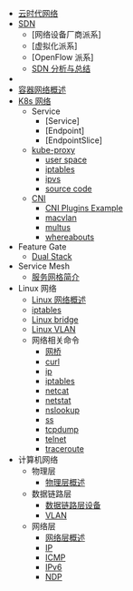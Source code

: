 - [云时代网络](Cloud%20Native%20Network/Cloud-Native-Network.md)
- [SDN](SDN/SDN-definition.md)
  - [网络设备厂商派系]
  - [虚拟化派系]
  - [OpenFlow 派系]
  - [SDN 分析与总结](SDN/SDN-分析与总结.md)
- 
- [容器网络概述](Cloud%20Native%20Network/Docker-容器网络概述.md)
- [K8s 网络](Cloud%20Native%20Network/K8s/K8s-网络概述.md)
  - Service
    - [Service]
    - [Endpoint]
    - [EndpointSlice]
  - [kube-proxy](Cloud%20Native%20Network/K8s/kube-proxy/kube-proxy-intro.md)
    - [user space](Cloud%20Native%20Network/K8s/kube-proxy/kube-proxy-user-space.md)
    - [iptables](Cloud%20Native%20Network/K8s/kube-proxy/kube-proxy-iptables.md)
    - [ipvs](Cloud%20Native%20Network/K8s/kube-proxy/kube-proxy-ipvs.md)
    - [source code](Cloud%20Native%20Network/K8s/kube-proxy/kube-proxy-src.md)
  - [CNI](Cloud%20Native%20Network/K8s/CNI/cni.md)
    - [CNI Plugins Example](Cloud%20Native%20Network/K8s/CNI/cni-example.md)
    - [macvlan](Cloud%20Native%20Network/K8s/CNI/macvlan.md)
    - [multus](Cloud%20Native%20Network/K8s/CNI/multus.md)
    - [whereabouts](Cloud%20Native%20Network/K8s/CNI/whereabouts.md)
- Feature Gate
  - [Dual Stack](Cloud%20Native%20Network/K8s/dual-stack.md) 
- Service Mesh
  - [服务网格简介](Cloud%20Native%20Network/Service%20Mesh/service-mesh-%20introduction.md)
- Linux 网络
  - [Linux 网络概述](Linux%20Network/linux-network-introduction.md)
  - [iptables](Linux%20Network/iptables.md)
  - [Linux bridge](Linux%20Network/Linux-Bridge.md)
  - [Linux VLAN](Linux%20Network/Linux-VLAN.md)
  - 网络相关命令
    - [网桥](Linux%20Network/Command/cmd-brctl.md)
    - [curl](Linux%20Network/Command/cmd-curl.md)
    - [ip](Linux%20Network/Command/cmd-ip.md)
    - [iptables](Linux%20Network/Command/cmd-iptables.md)
    - [netcat](Linux%20Network/Command/cmd-netcat.md)
    - [netstat](Linux%20Network/Command/cmd-netstat.md)
    - [nslookup](Linux%20Network/Command/cmd-nslookup.md)
    - [ss](Linux%20Network/Command/cmd-ss.md)
    - [tcpdump](Linux%20Network/Command/cmd-tcpdump.md)
    - [telnet](Linux%20Network/Command/cmd-telnet.md)
    - [traceroute](Linux%20Network/Command/cmd-traceroute.md)
- 计算机网络
  - 物理层
    - [物理层概述](Computer%20Network/computer-network-physical.md)
  - 数据链路层
    - [数据链路层设备](Computer%20Network/computer-network-data-link.md)
    - [VLAN](Computer%20Network/VLAN.md)
  - 网络层
    - [网络层概述](Computer%20Network/computer-network-network.md)
    - [IP](Computer%20Network/Protocol/network/IP.md)
    - [ICMP](Computer%20Network/Protocol/network/ICMP.md)
    - [IPv6](Computer%20Network/Protocol/network/IPv6.md)
    - [NDP](Computer%20Network/Protocol/network/NDP.md)